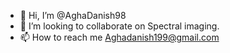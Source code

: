 - 👋 Hi, I’m @AghaDanish98
- 💞️ I’m looking to collaborate on Spectral imaging. 
- 📫 How to reach me Aghadanish199@gmail.com

<!---
AghaDanish98/AghaDanish98 is a ✨ special ✨ repository because its `README.md` (this file) appears on your GitHub profile.
You can click the Preview link to take a look at your changes.
--->
